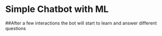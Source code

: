 # Simple Chatbot with ML

##After a few interactions the bot will start to learn and answer different questions
